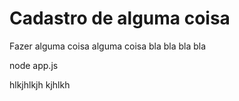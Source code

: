 <h1> Cadastro de alguma coisa</h1>

Fazer alguma coisa alguma coisa
bla bla bla bla

node app.js

hlkjhlkjh
kjhlkh
